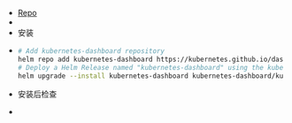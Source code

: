 - [Repo](https://github.com/kubernetes/dashboard)
-
- 安装
- ```bash
  # Add kubernetes-dashboard repository
  helm repo add kubernetes-dashboard https://kubernetes.github.io/dashboard/
  # Deploy a Helm Release named "kubernetes-dashboard" using the kubernetes-dashboard chart
  helm upgrade --install kubernetes-dashboard kubernetes-dashboard/kubernetes-dashboard --create-namespace --namespace kubernetes-dashboard
  ```
- 安装后检查
- ```bash
  ```